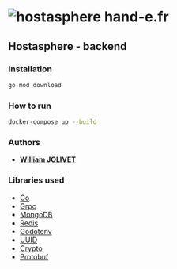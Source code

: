# ![hostasphere](https://avatars.githubusercontent.com/u/164780978?s=30 "logo") hand-e.fr

## Hostasphere - backend

### Installation

```bash
go mod download
```

### How to run

```bash
docker-compose up --build
```

### Authors

- [**William JOLIVET**](https://github.com/WilliamJlvt)

### Libraries used

- [Go](https://golang.org/)
- [Grpc](https://grpc.io/)
- [MongoDB](https://www.mongodb.com/)
- [Redis](https://redis.io/)
- [Godotenv](https://github.com/joho/godotenv)
- [UUID](https://github.com/google/uuid)
- [Crypto](https://pkg.go.dev/golang.org/x/crypto)
- [Protobuf](https://pkg.go.dev/google.golang.org/protobuf)
